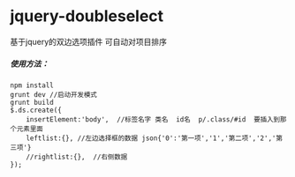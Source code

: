 # jquery-doubleselect
基于jquery的双边选项插件 可自动对项目排序


##### 使用方法：
<pre><code>npm install 
grunt dev //启动开发模式
grunt build 
$.ds.create({
    insertElement:'body',  //标签名字 类名  id名  p/.class/#id  要插入到那个元素里面
    leftlist:{}, //左边选择框的数据 json{'0':'第一项','1','第二项','2','第三项'}
    //rightlist:{},  //右侧数据
});</code></pre>
